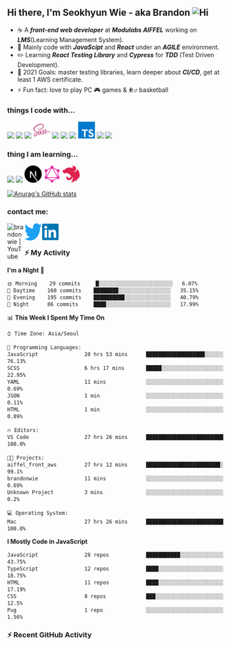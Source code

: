 ## Hi there, I'm Seokhyun Wie - aka Brandon <img src='https://qpluspicture.oss-cn-beijing.aliyuncs.com/6LjjQA/Hi.gif' alt='Hi' width="24"/>

- ☕ A _**front-end web developer**_ at _**Modulabs AIFFEL**_ working on _**LMS**_(Learning Management System).
- 🔄 Mainly code with _**JavaScipt**_ and _**React**_ under an _**AGILE**_ environment.
- ✏️ Learning _**React Testing Library**_ and _**Cypress**_ for _**TDD**_ (Test Driven Development).
- 🎯 2021 Goals: master testing libraries, learn deeper about _**CI/CD**_, get at least 1 AWS certificate.
- ⚡ Fun fact: love to play PC 🎮 games️ \& ⛹️‍♂️ basketball

### things I code with...

<img src="https://cdn.jsdelivr.net/gh/devicons/devicon/icons/vscode/vscode-original.svg" width="40px"> <img src="https://cdn.jsdelivr.net/gh/devicons/devicon@latest/icons/javascript/javascript-original.svg" width="40px"> <img src="https://cdn.jsdelivr.net/gh/devicons/devicon@latest/icons/react/react-original.svg" width="40px"> <img src="https://raw.githubusercontent.com/devicons/devicon/master/icons/sass/sass-original.svg" width="40px"> <img src="https://cdn.jsdelivr.net/gh/devicons/devicon@latest/icons/git/git-original.svg" width="40px"> <img src="https://cdn.jsdelivr.net/gh/devicons/devicon/icons/github/github-original.svg" width="40px"> <img src="https://cdn.jsdelivr.net/gh/devicons/devicon/icons/amazonwebservices/amazonwebservices-original.svg" width="40px"> <img src="https://raw.githubusercontent.com/devicons/devicon/master/icons/typescript/typescript-original.svg" width="40px"> <img src="https://cdn.jsdelivr.net/gh/devicons/devicon@latest/icons/mongodb/mongodb-original.svg" width="40px"> <img src="https://cdn.jsdelivr.net/gh/devicons/devicon@latest/icons/nodejs/nodejs-plain.svg" width="40px">

### thing I am learning...

<img src="https://cdn.jsdelivr.net/gh/devicons/devicon/icons/jest/jest-plain.svg" width="40px"> <img src="https://icons-for-free.com/iconfiles/png/512/cypress-1324440144114984250.png" width="40px"> <img src="https://raw.githubusercontent.com/devicons/devicon/master/icons/nextjs/nextjs-original.svg" width="40px"> <img src="https://raw.githubusercontent.com/devicons/devicon/master/icons/graphql/graphql-plain.svg" width="40px"> <img src="https://raw.githubusercontent.com/devicons/devicon/master/icons/nestjs/nestjs-plain.svg" width="40px">

<!-- GitHub Stats -->

[![Anurag's GitHub stats](https://github-readme-stats.vercel.app/api?username=brandonwie&show_icons=true&title_color=ffc857&icon_color=8ac926&text_color=daf7dc&bg_color=151515&hide=stars&custom_title=Brandon's GitHub Stats)](https://github.com/anuraghazra/github-readme-stats)

### contact me:

[<img align="left" alt="brandonwie | YouTube" width="40px" src="https://iconape.com/wp-content/png_logo_vector/youtube-social-white-squircle.png" />][youtube] [<img align="left" alt="brandonwie | Twitter" width="40px" src="https://raw.githubusercontent.com/devicons/devicon/master/icons/twitter/twitter-original.svg" />][twitter] [<img align="left" alt="brandonwie | LinkedIn" width="40px" src="https://raw.githubusercontent.com/devicons/devicon/master/icons/linkedin/linkedin-original.svg" />][linkedin]

<br />
<br />

### ⚡ My Activity

<!--START_SECTION:waka-->

**I'm a Night 🦉**

```text
🌞 Morning    29 commits     █░░░░░░░░░░░░░░░░░░░░░░░░   6.07%
🌆 Daytime    168 commits    ████████░░░░░░░░░░░░░░░░░   35.15%
🌃 Evening    195 commits    ██████████░░░░░░░░░░░░░░░   40.79%
🌙 Night      86 commits     ████░░░░░░░░░░░░░░░░░░░░░   17.99%

```

📊 **This Week I Spent My Time On**

```text
⌚︎ Time Zone: Asia/Seoul

💬 Programming Languages:
JavaScript               20 hrs 53 mins      ███████████████████░░░░░░   76.13%
SCSS                     6 hrs 17 mins       █████░░░░░░░░░░░░░░░░░░░░   22.95%
YAML                     11 mins             ░░░░░░░░░░░░░░░░░░░░░░░░░   0.69%
JSON                     1 min               ░░░░░░░░░░░░░░░░░░░░░░░░░   0.11%
HTML                     1 min               ░░░░░░░░░░░░░░░░░░░░░░░░░   0.09%

🔥 Editors:
VS Code                  27 hrs 26 mins      █████████████████████████   100.0%

🐱‍💻 Projects:
aiffel_front_aws         27 hrs 12 mins      ████████████████████████░   99.1%
brandonwie               11 mins             ░░░░░░░░░░░░░░░░░░░░░░░░░   0.69%
Unknown Project          3 mins              ░░░░░░░░░░░░░░░░░░░░░░░░░   0.2%

💻 Operating System:
Mac                      27 hrs 26 mins      █████████████████████████   100.0%

```

**I Mostly Code in JavaScript**

```text
JavaScript               28 repos            ███████████░░░░░░░░░░░░░░   43.75%
TypeScript               12 repos            ████░░░░░░░░░░░░░░░░░░░░░   18.75%
HTML                     11 repos            ████░░░░░░░░░░░░░░░░░░░░░   17.19%
CSS                      8 repos             ███░░░░░░░░░░░░░░░░░░░░░░   12.5%
Pug                      1 repo              ░░░░░░░░░░░░░░░░░░░░░░░░░   1.56%

```

<!--END_SECTION:waka-->

<!--RECENT_ACTIVITY:last_update-->

<!--RECENT_ACTIVITY:last_update_end-->

### ⚡ Recent GitHub Activity

<!--RECENT_ACTIVITY:start-->

<!--RECENT_ACTIVITY:end-->

[youtube]: https://www.youtube.com/channel/UC7tk3UT7nn3cZNC2KBdb-4Q
[linkedin]: https://linkedin.com/in/brandonwie
[twitter]: https://twitter.com/brandonwie
